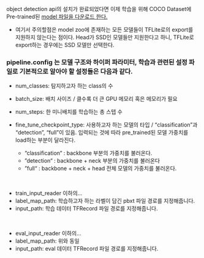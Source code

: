 object detection api의 설치가 완료되었다면 이제 학습을 위해 COCO Dataset에 Pre-trained된 [model 파일을 다운로드 한다.](https://github.com/tensorflow/models/blob/master/research/object_detection/g3doc/tf2_detection_zoo.md)

* 여기서 주의할점은 model zoo에 존재하는 모든 모델들이 TFLite로의 export를 지원하지 않는다는 점이다. Head가 SSD인 모델들만 지원한다고 하니, TFLite로 export하는 경우에는 SSD 모델만 선택한다.

### pipeline.config 는 모델 구조와 하이퍼 파라미터, 학습과 관련된 설정 파일로 기본적으로 알아야 할 설정들은 다음과 같다.
* num_classes: 탐지하고자 하는 class의 수
* batch_size: 배치 사이즈 / 클수록 더 큰 GPU 메모리 혹은 메모리가 필요
* num_steps: 한 미니배치를 학습하는 총 스텝 수
* fine_tune_checkpoint_type: 사용하고자 하는 모델의 타입 / “classification”과 “detection”, “full”이 있음. 입력되는 것에 따라 pre_trained된 모델 가중치를 load하는 부분이 달라진다.
			  
  - “classification“ : backbone 부분의 가중치를 불러온다.			  
  - ”detection“ : backbone + neck 부분의 가중치를 불러온다			  
  -  ”full“ : backbone + neck + head 전체 모델의 가중치를 불러온다.
<br>

* train_input_reader 이하의...
* label_map_path: 학습하고자 하는 라벨이 담긴 pbxt 파일 경로를 지정해줍니다.
* input_path: 학습 데이터 TFRecord 파일 경로를 지정해줍니다.
<br>

* eval_input_reader 이하의...
* label_map_path: 위와 동일
* input_path: eval 데이터 TFRecord 파일 경로를 지정해줍니다.
